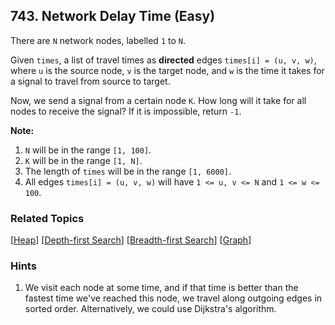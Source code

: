 <!--|This file generated by command(leetcode description); DO NOT EDIT.    |-->
<!--+----------------------------------------------------------------------+-->
<!--|@author    Openset <openset.wang@gmail.com>                           |-->
<!--|@link      https://github.com/openset                                 |-->
<!--|@home      https://github.com/openset/leetcode                        |-->
<!--+----------------------------------------------------------------------+-->

## 743. Network Delay Time (Easy)

<p>
There are <code>N</code> network nodes, labelled <code>1</code> to <code>N</code>.
</p><p>
Given <code>times</code>, a list of travel times as <b>directed</b> edges <code>times[i] = (u, v, w)</code>, where <code>u</code> is the source node, <code>v</code> is the target node, and <code>w</code> is the time it takes for a signal to travel from source to target.
</p><p>
Now, we send a signal from a certain node <code>K</code>.  How long will it take for all nodes to receive the signal?  If it is impossible, return <code>-1</code>.
</p>

<p><b>Note:</b><br>
<ol>
<li><code>N</code> will be in the range <code>[1, 100]</code>.</li>
<li><code>K</code> will be in the range <code>[1, N]</code>.</li>
<li>The length of <code>times</code> will be in the range <code>[1, 6000]</code>.</li>
<li>All edges <code>times[i] = (u, v, w)</code> will have <code>1 <= u, v <= N</code> and <code>1 <= w <= 100</code>.</li>
</ol>
</p>

### Related Topics
[[Heap](https://github.com/openset/leetcode/tree/master/tag/heap/README.md)] [[Depth-first Search](https://github.com/openset/leetcode/tree/master/tag/depth-first-search/README.md)] [[Breadth-first Search](https://github.com/openset/leetcode/tree/master/tag/breadth-first-search/README.md)] [[Graph](https://github.com/openset/leetcode/tree/master/tag/graph/README.md)] 
### Hints
  1. We visit each node at some time, and if that time is better than the fastest time we've reached this node, we travel along outgoing edges in sorted order.  Alternatively, we could use Dijkstra's algorithm.
